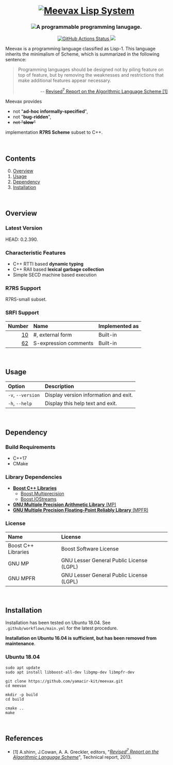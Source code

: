 <br/>
<h1 align="center">
  <a href="https://github.com/yamacir-kit/meevax/">
    <img src="https://github.com/yamacir-kit/meevax/wiki/svg/meevax-logo.v8.png"
         alt="Meevax Lisp System"/>
  </a>
</h1>

<h3 align="center">
  <img src="https://github.com/yamacir-kit/meevax/wiki/svg/description.png"
       alt="A programmable programming lanugage."/>
</h3>

<p align="center">
  <a href="https://github.com/yamacir-kit/meevax/actions">
    <img src="https://github.com/yamacir-kit/meevax/workflows/CI/badge.svg"
         alt="GitHub Actions Status"/>
  </a>
  <a href="https://www.codacy.com/manual/yamacir-kit/meevax?utm_source=github.com&amp;utm_medium=referral&amp;utm_content=yamacir-kit/meevax&amp;utm_campaign=Badge_Grade">
    <img src="https://api.codacy.com/project/badge/Grade/ebd3aba61f1141049229031b7f068de9"/>
  </a>
</p>

Meevax is a programming language classified as Lisp-1.
This language inherits the minimalism of Scheme, which is summarized in the following sentence:

> Programming languages should be designed not by piling feature on top of feature, but by removing the weaknesses and restrictions that make additional features appear necessary.
> <p align="right"> --
>   <a href="https://bitbucket.org/cowan/r7rs/raw/tip/rnrs/r7rs.pdf">
>     Revised<sup>7</sup> Report on the Algorithmic Language Scheme [1]
>   </a>
> </p>

Meevax provides

*   not "**ad-hoc informally-specified**",
*   not "**bug-ridden**",
*   ~~not "**slow**"~~

implementation **R7RS Scheme** subset to C++.

<br/>

## Contents

0. [Overview](#Overview)
1. [Usage](#Usage)
2. [Dependency](#Dependency)
3. [Installation](#Installation)

<br/>

## Overview

### Latest Version

HEAD: 0.2.390.

### Characteristic Features

*   C++ RTTI based **dynamic typing**
*   C++ RAII based **lexical garbage collection**
*   Simple SECD machine based execution

### R7RS Support

R7RS-small subset.

### SRFI Support

|                                                Number | Name                       | Implemented as |
|------------------------------------------------------:|:---------------------------|:---------------|
|  [10](https://srfi.schemers.org/srfi-10/srfi-10.html) | #, external form           | Built-in
|  [62](https://srfi.schemers.org/srfi-62/srfi-62.html) | S-expression comments      | Built-in

<br/>

## Usage

| Option            | Description                           |
|:------------------|:--------------------------------------|
| `-v`, `--version` | Display version information and exit. |
| `-h`, `--help`    | Display this help text and exit.      |

<br/>

## Dependency

### Build Requirements

*   C++17
*   CMake

### Library Dependencies

*   [**Boost C++ Libraries**](https://www.boost.org/)
    * [Boost.Multiprecision](https://www.boost.org/doc/libs/release/libs/multiprecision/)
    * [Boost.IOStreams](https://www.boost.org/doc/libs/release/libs/iostreams/)
*   [**GNU Multiple Precision Arithmetic Library** (MP)](https://gmplib.org/)
*   [**GNU Multiple Precision Floating-Point Reliably Library** (MPFR)](https://www.mpfr.org/)

### License

| Name                | License                                  |
|:--------------------|:-----------------------------------------|
| Boost C++ Libraries | Boost Software License                   |
| GNU MP              | GNU Lesser General Public License (LGPL) |
| GNU MPFR            | GNU Lesser General Public License (LGPL) |

<br/>

## Installation

Installation has been tested on Ubuntu 18.04.
See `.github/workflows/main.yml` for the latest procedure.

**Installation on Ubuntu 16.04 is sufficient, but has been removed from maintenance**.

### Ubuntu 18.04

``` shell
sudo apt update
sudo apt install libboost-all-dev libgmp-dev libmpfr-dev

git clone https://github.com/yamacir-kit/meevax.git
cd meevax

mkdir -p build
cd build

cmake ..
make
```

<br/>

## References

- [1] A.shinn, J.Cowan, A. A. Greckler, editors, "<cite><a href="https://bitbucket.org/cowan/r7rs/raw/tip/rnrs/r7rs.pdf">Revised<sup>7</sup> Report on the Algorithmic Language Scheme</a></cite>", Technical report, 2013.

<!--
*   TinyScheme ([http://tinyscheme.sourceforge.net/](http://tinyscheme.sourceforge.net/))
*   SECDR-Scheme ([http://www.maroon.dti.ne.jp/nagar17/mulasame/](http://www.maroon.dti.ne.jp/nagar17/mulasame/))
-->

